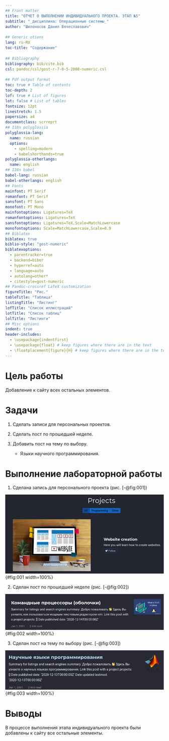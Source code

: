 ```yaml
---
## Front matter
title: "ОТЧЕТ О ВЫПОЛНЕНИИ ИНДИВИДУАЛЬНОГО ПРОЕКТА. ЭТАП №5"
subtitle: "_дисциплина: Операционные системы_"
author: "Шилоносов Данил Вячеславович"

## Generic otions
lang: ru-RU
toc-title: "Содержание"

## Bibliography
bibliography: bib/cite.bib
csl: pandoc/csl/gost-r-7-0-5-2008-numeric.csl

## Pdf output format
toc: true # Table of contents
toc-depth: 2
lof: true # List of figures
lot: false # List of tables
fontsize: 12pt
linestretch: 1.5
papersize: a4
documentclass: scrreprt
## I18n polyglossia
polyglossia-lang:
  name: russian
  options:
	- spelling=modern
	- babelshorthands=true
polyglossia-otherlangs:
  name: english
## I18n babel
babel-lang: russian
babel-otherlangs: english
## Fonts
mainfont: PT Serif
romanfont: PT Serif
sansfont: PT Sans
monofont: PT Mono
mainfontoptions: Ligatures=TeX
romanfontoptions: Ligatures=TeX
sansfontoptions: Ligatures=TeX,Scale=MatchLowercase
monofontoptions: Scale=MatchLowercase,Scale=0.9
## Biblatex
biblatex: true
biblio-style: "gost-numeric"
biblatexoptions:
  - parentracker=true
  - backend=biber
  - hyperref=auto
  - language=auto
  - autolang=other*
  - citestyle=gost-numeric
## Pandoc-crossref LaTeX customization
figureTitle: "Рис."
tableTitle: "Таблица"
listingTitle: "Листинг"
lofTitle: "Список иллюстраций"
lotTitle: "Список таблиц"
lolTitle: "Листинги"
## Misc options
indent: true
header-includes:
  - \usepackage{indentfirst}
  - \usepackage{float} # keep figures where there are in the text
  - \floatplacement{figure}{H} # keep figures where there are in the text
---
```


# Цель работы
Добавление к сайту всех остальных элементов.

# Задачи
1. Сделать записи для персональных проектов.

2. Сделать пост по прошедшей неделе.

3. Добавить пост на тему по выбору.
   - Языки научного программирования.

# Выполнение лабораторной работы
1. Сделана запись для персонального проекта (рис. [-@fig:001])

![Запись для персонального проекта](image/1.png){#fig:001 width=100%}

2. Сделан пост по прошедшей неделе (рис. [-@fig:002])

![Пост по прошедшей неделе](image/2.png){#fig:002 width=100%}

3. Сделан пост на тему по выбору (рис. [-@fig:003])

![Пост по на тему по выбору](image/3.png){#fig:003 width=100%}

# Выводы
В процессе выполнения этапа индивидуального проекта были добавлены к сайту все остальные элементы.
